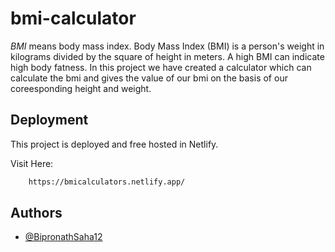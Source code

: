# bmi-calculator

*_BMI_* means body mass index. Body Mass Index (BMI) is a person's weight in kilograms divided by the square of height in meters. A high BMI can indicate high body fatness.
In this project we have created a calculator which can calculate the bmi and gives the value of our bmi on the basis of our coreesponding height and weight.


## Deployment

This project is deployed and free hosted in Netlify.

Visit Here:

```bash 
    https://bmicalculators.netlify.app/
```

## Authors

- [@BipronathSaha12](https://github.com/BipronathSaha12/)

 
